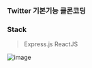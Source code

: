 ### Twitter 기본기능 클론코딩

### Stack
> Express.js
> ReactJS

![image](https://user-images.githubusercontent.com/61610978/134931722-86a393f7-6707-4a20-9731-880b84b7d418.png)
